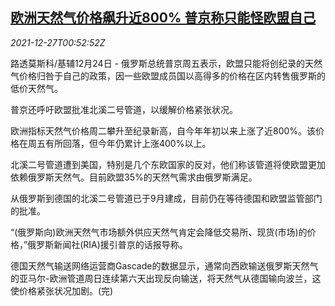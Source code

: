 <!--1640566862000-->
[欧洲天然气价格飙升近800% 普京称只能怪欧盟自己](https://cn.reuters.com/article/europe-gas-prices-surge-putin-comments-1-idCNKBS2J600W)
------

<div><i>2021-12-27T00:52:52Z</i></div><p>路透莫斯科/基辅12月24日 - 俄罗斯总统普京周五表示，欧盟只能将创纪录的天然气价格归咎于自己的政策，因一些欧盟成员国以高得多的价格在区内转售俄罗斯的低价天然气。</p><p>普京还呼吁欧盟批准北溪二号管道，以缓解价格紧张状况。</p><p>欧洲指标天然气价格周二攀升至纪录新高，自今年年初以来上涨了近800%。该价格在周五有所回落，但今年仍累计上涨400%以上。</p><p>北溪二号管道遭到美国，特别是几个东欧国家的反对，他们称该管道将使欧盟更加依赖俄罗斯天然气。目前欧盟35%的天然气需求由俄罗斯满足。</p><p>从俄罗斯到德国的北溪二号管道已于9月建成，目前仍在等待德国和欧盟监管部门的批准。</p><p>“(俄罗斯向)欧洲天然气市场额外供应天然气肯定会降低交易所、现货(市场)的价格，”俄罗斯新闻社(RIA)援引普京的话报导称。</p><p>德国天然气输送网络运营商Gascade的数据显示，通常向西欧输送俄罗斯天然气的亚马尔-欧洲管道周日连续第六天出现反向输送，将天然气从德国输向波兰，这使价格紧张状况加剧。(完)</p>
